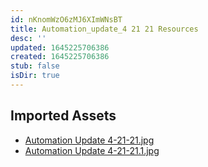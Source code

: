 ```yaml
---
id: nKnomWzO6zMJ6XImWNsBT
title: Automation_update_4 21 21 Resources
desc: ''
updated: 1645225706386
created: 1645225706386
stub: false
isDir: true
---
```

## Imported Assets
- [Automation Update 4-21-21.jpg](/assets/automation-update-4-21-21-Km3PfWlW5ih6.jpg)
- [Automation Update 4-21-21.1.jpg](/assets/automation-update-4-21-21-yoA6BDChO6t8.jpg)
